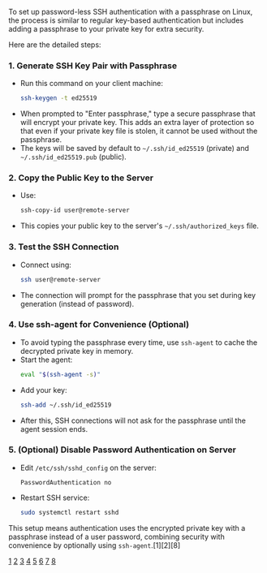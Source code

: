 To set up password-less SSH authentication with a passphrase on Linux, the process is similar to regular key-based
authentication but includes adding a passphrase to your private key for extra security.

Here are the detailed steps:

### 1. Generate SSH Key Pair with Passphrase

- Run this command on your client machine:
  ```bash
  ssh-keygen -t ed25519
  ```
- When prompted to "Enter passphrase," type a secure passphrase that will encrypt your private key. This adds an extra layer
  of protection so that even if your private key file is stolen, it cannot be used without the passphrase.
- The keys will be saved by default to `~/.ssh/id_ed25519` (private) and `~/.ssh/id_ed25519.pub` (public).

### 2. Copy the Public Key to the Server

- Use:
  ```bash
  ssh-copy-id user@remote-server
  ```
- This copies your public key to the server's `~/.ssh/authorized_keys` file.

### 3. Test the SSH Connection

- Connect using:
  ```bash
  ssh user@remote-server
  ```
- The connection will prompt for the passphrase that you set during key generation (instead of password).

### 4. Use ssh-agent for Convenience (Optional)

- To avoid typing the passphrase every time, use `ssh-agent` to cache the decrypted private key in memory.
- Start the agent:
  ```bash
  eval "$(ssh-agent -s)"
  ```
- Add your key:
  ```bash
  ssh-add ~/.ssh/id_ed25519
  ```
- After this, SSH connections will not ask for the passphrase until the agent session ends.

### 5. (Optional) Disable Password Authentication on Server

- Edit `/etc/ssh/sshd_config` on the server:
  ```
  PasswordAuthentication no
  ```
- Restart SSH service:
  ```bash
  sudo systemctl restart sshd
  ```

This setup means authentication uses the encrypted private key with a passphrase instead of a user password, combining
security with convenience by optionally using `ssh-agent`.[1][2][8]

[1](https://www.hostinger.com/tutorials/how-to-setup-passwordless-ssh)
[2](https://wiki.debian.org/Setup%20SSH%20Passwordless%20Login)
[3](https://www.digitalocean.com/community/tutorials/how-to-configure-ssh-key-based-authentication-on-a-linux-server)
[4](https://www.strongdm.com/blog/ssh-passwordless-login) [5](https://www.redhat.com/en/blog/passwordless-ssh)
[6](https://www.instructables.com/Linux-setup-for-SSH-password-less-login/)
[7](https://www.phcomp.co.uk/Tutorials/Unix-And-Linux/ssh-passwordless-login.html)
[8](https://dev.to/sebos/mastering-ssh-key-based-authentication-secure-passwordless-login-for-linux-and-windows-4okm)
